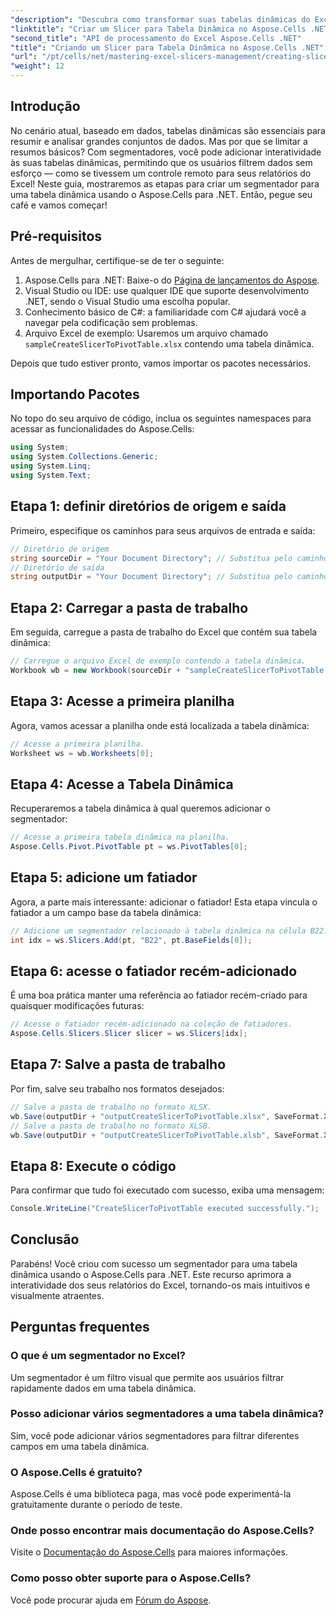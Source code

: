 ```yaml
---
"description": "Descubra como transformar suas tabelas dinâmicas do Excel com segmentadores interativos usando o Aspose.Cells para .NET. Este guia completo explica o processo."
"linktitle": "Criar um Slicer para Tabela Dinâmica no Aspose.Cells .NET"
"second_title": "API de processamento do Excel Aspose.Cells .NET"
"title": "Criando um Slicer para Tabela Dinâmica no Aspose.Cells .NET"
"url": "/pt/cells/net/mastering-excel-slicers-management/creating-slicer-for-pivot-table/"
"weight": 12
---
```


## Introdução

No cenário atual, baseado em dados, tabelas dinâmicas são essenciais para resumir e analisar grandes conjuntos de dados. Mas por que se limitar a resumos básicos? Com segmentadores, você pode adicionar interatividade às suas tabelas dinâmicas, permitindo que os usuários filtrem dados sem esforço — como se tivessem um controle remoto para seus relatórios do Excel! Neste guia, mostraremos as etapas para criar um segmentador para uma tabela dinâmica usando o Aspose.Cells para .NET. Então, pegue seu café e vamos começar!

## Pré-requisitos

Antes de mergulhar, certifique-se de ter o seguinte:

1. Aspose.Cells para .NET: Baixe-o do [Página de lançamentos do Aspose](https://releases.aspose.com/cells/net/).
2. Visual Studio ou IDE: use qualquer IDE que suporte desenvolvimento .NET, sendo o Visual Studio uma escolha popular.
3. Conhecimento básico de C#: a familiaridade com C# ajudará você a navegar pela codificação sem problemas.
4. Arquivo Excel de exemplo: Usaremos um arquivo chamado `sampleCreateSlicerToPivotTable.xlsx` contendo uma tabela dinâmica.

Depois que tudo estiver pronto, vamos importar os pacotes necessários.

## Importando Pacotes

No topo do seu arquivo de código, inclua os seguintes namespaces para acessar as funcionalidades do Aspose.Cells:

```csharp
using System;
using System.Collections.Generic;
using System.Linq;
using System.Text;
```

## Etapa 1: definir diretórios de origem e saída

Primeiro, especifique os caminhos para seus arquivos de entrada e saída:

```csharp
// Diretório de origem
string sourceDir = "Your Document Directory"; // Substitua pelo caminho do seu diretório de origem
// Diretório de saída
string outputDir = "Your Document Directory"; // Substitua pelo caminho do diretório de saída
```

## Etapa 2: Carregar a pasta de trabalho

Em seguida, carregue a pasta de trabalho do Excel que contém sua tabela dinâmica:

```csharp
// Carregue o arquivo Excel de exemplo contendo a tabela dinâmica.
Workbook wb = new Workbook(sourceDir + "sampleCreateSlicerToPivotTable.xlsx");
```

## Etapa 3: Acesse a primeira planilha

Agora, vamos acessar a planilha onde está localizada a tabela dinâmica:

```csharp
// Acesse a primeira planilha.
Worksheet ws = wb.Worksheets[0];
```

## Etapa 4: Acesse a Tabela Dinâmica

Recuperaremos a tabela dinâmica à qual queremos adicionar o segmentador:

```csharp
// Acesse a primeira tabela dinâmica na planilha.
Aspose.Cells.Pivot.PivotTable pt = ws.PivotTables[0];
```

## Etapa 5: adicione um fatiador

Agora, a parte mais interessante: adicionar o fatiador! Esta etapa vincula o fatiador a um campo base da tabela dinâmica:

```csharp
// Adicione um segmentador relacionado à tabela dinâmica na célula B22.
int idx = ws.Slicers.Add(pt, "B22", pt.BaseFields[0]);
```

## Etapa 6: acesse o fatiador recém-adicionado

É uma boa prática manter uma referência ao fatiador recém-criado para quaisquer modificações futuras:

```csharp
// Acesse o fatiador recém-adicionado na coleção de fatiadores.
Aspose.Cells.Slicers.Slicer slicer = ws.Slicers[idx];
```

## Etapa 7: Salve a pasta de trabalho

Por fim, salve seu trabalho nos formatos desejados:

```csharp
// Salve a pasta de trabalho no formato XLSX.
wb.Save(outputDir + "outputCreateSlicerToPivotTable.xlsx", SaveFormat.Xlsx);
// Salve a pasta de trabalho no formato XLSB.
wb.Save(outputDir + "outputCreateSlicerToPivotTable.xlsb", SaveFormat.Xlsb);
```

## Etapa 8: Execute o código

Para confirmar que tudo foi executado com sucesso, exiba uma mensagem:

```csharp
Console.WriteLine("CreateSlicerToPivotTable executed successfully.");
```

## Conclusão

Parabéns! Você criou com sucesso um segmentador para uma tabela dinâmica usando o Aspose.Cells para .NET. Este recurso aprimora a interatividade dos seus relatórios do Excel, tornando-os mais intuitivos e visualmente atraentes. 

## Perguntas frequentes

### O que é um segmentador no Excel?
Um segmentador é um filtro visual que permite aos usuários filtrar rapidamente dados em uma tabela dinâmica.

### Posso adicionar vários segmentadores a uma tabela dinâmica?
Sim, você pode adicionar vários segmentadores para filtrar diferentes campos em uma tabela dinâmica.

### O Aspose.Cells é gratuito?
Aspose.Cells é uma biblioteca paga, mas você pode experimentá-la gratuitamente durante o período de teste.

### Onde posso encontrar mais documentação do Aspose.Cells?
Visite o [Documentação do Aspose.Cells](https://reference.aspose.com/cells/net/) para maiores informações.

### Como posso obter suporte para o Aspose.Cells?
Você pode procurar ajuda em [Fórum do Aspose](https://forum.aspose.com/c/cells/9).
